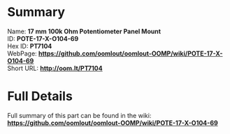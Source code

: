 
Summary
=================
  
Name: __17 mm 100k Ohm Potentiometer Panel Mount__    
ID: __POTE-17-X-O104-69__   
Hex ID: __PT7104__   
WebPage: __https://github.com/oomlout/oomlout-OOMP/wiki/POTE-17-X-O104-69__   
Short URL: __http://oom.lt/PT7104__   

Full Details
==========================
Full summary of this part can be found in the wiki:   
__https://github.com/oomlout/oomlout-OOMP/wiki/POTE-17-X-O104-69__    

